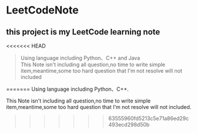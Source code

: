 # LeetCodeNote

## this project is my LeetCode learning note

<<<<<<< HEAD
> Using language including Python、C++ and Java<br>This Note isn't including all question,no time to write simple item,meantime,some too hard question that I'm not resolve will not included
>  
=======
Using language including Python、C++.

This Note isn't including all question,no time to write simple item,meantime,some too hard question that I'm not resolve will not included.
>>>>>>> 63555960fd5213c5e71a86ed29c493ecd298d50b
